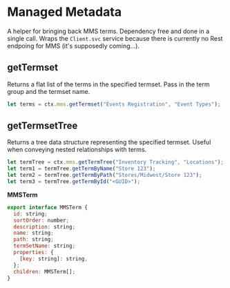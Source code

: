 # Managed Metadata

A helper for bringing back MMS terms. Dependency free and done in a single call. Wraps the `Client.svc` service because there is currently no Rest endpoing for MMS (it's supposedly coming...).

## getTermset

Returns a flat list of the terms in the specified termset. Pass in the term group and the termset name.

```javascript
let terms = ctx.mms.getTermset("Events Registration", "Event Types");
```

## getTermsetTree

Returns a tree data structure representing the specified termset. Useful when conveying nested relationships with terms.

```javascript
let termTree = ctx.mms.getTermTree("Inventory Tracking", "Locations");
let term1 = termTree.getTermByName("Store 123");
let term2 = termTree.getTermByPath("Stores/Midwest/Store 123");
let term3 = termTree.getTermById("<GUID>");
```

**MMSTerm**

```javascript
export interface MMSTerm {
  id: string;
  sortOrder: number;
  description: string;
  name: string;
  path: string;
  termSetName: string;
  properties: {
    [key: string]: string,
  };
  children: MMSTerm[];
}
```
